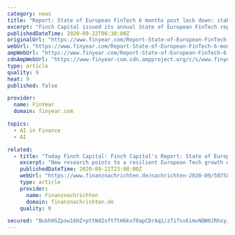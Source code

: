 ```yaml
---
category: news
title: "Report: State of European FinTech 6 months post lock down: stable today but prepare for 2021 fall out"
excerpt: "Finch Capital issued its annual State of European FinTech report for 2020. The report covers a range of topics impacting the FinTech industry: where we are today; the impact of CV-19; the M&A conundrum;"
publishedDateTime: 2020-09-22T06:38:00Z
originalUrl: "https://www.finyear.com/Report-State-of-European-FinTech-6-months-post-lock-down-stable-today-but-prepare-for-2021-fall-out_a42880.html"
webUrl: "https://www.finyear.com/Report-State-of-European-FinTech-6-months-post-lock-down-stable-today-but-prepare-for-2021-fall-out_a42880.html"
ampWebUrl: "https://www.finyear.com/Report-State-of-European-FinTech-6-months-post-lock-down-stable-today-but-prepare-for-2021-fall-out_a42880.amp.html"
cdnAmpWebUrl: "https://www-finyear-com.cdn.ampproject.org/c/s/www.finyear.com/Report-State-of-European-FinTech-6-months-post-lock-down-stable-today-but-prepare-for-2021-fall-out_a42880.amp.html"
type: article
quality: 9
heat: 9
published: false

provider:
  name: FinYear
  domain: finyear.com

topics:
  - AI in Finance
  - AI

related:
  - title: "Today Finch Capital: Finch Capital's Report: State of European FinTech 6 Months Post Lock Down: Stable Today but Prepare for 2021 Fall Out"
    excerpt: "New research points to a resilient European Tech growth engine, however limited exit options beyond IPO for European Unicorns Today Finch Capital issued its annual State of European FinTech report"
    publishedDateTime: 2020-09-21T23:08:00Z
    webUrl: "https://www.finanznachrichten.de/nachrichten-2020-09/50758901-today-finch-capital-finch-capital-s-report-state-of-european-fintech-6-months-post-lock-down-stable-today-but-prepare-for-2021-fall-out-004.htm"
    type: article
    provider:
      name: Finanznachrichten
      domain: finanznachrichten.de
    quality: 0

secured: "BukhHSZpsw16HZ+pttWd2sftTtHbkxf0apCDrAq1/z7i7sv6imvNQW0JRhsyJD0eik5dY/V/3ug1SVtTt+c9uE3CJygNHv2Zp+FBlXWBsrPyzpidxj1j5Rlj/nnCSbhEB1far771koqEZZXcPqlwMlZVsi7QxaRnqWHr9ZNZLDtVxjfqiBfLZWNcH7Kh8EDYvH/YC+Mr/slP5lsJM/dGMvk0JOM+yAzYzp1iS7gCupTA//DHEUmnSiTyi6tIs/pX0MpryW6Wb1YQVzyy4oq9/bfR9ojJZGEN8XoX1JE7Is9Ft6VaWAql0nI87HTvKAuUKUob/jC6txFcKH2ryJA5pfvOmdvcSlPVt/hwHgzq2mE=;rCk14WxMODPISCximFQwZA=="
---
```


